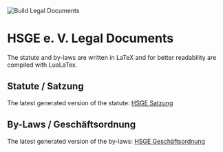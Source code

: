 ![Build Legal Documents](https://github.com/hsge-de/legal/workflows/Build%20Legal%20Documents/badge.svg)

# HSGE e. V. Legal Documents

The statute and by-laws are written in LaTeX and for better readability are compiled with LuaLaTex.

## Statute / Satzung

The latest generated version of the statute: [HSGE Satzung](https://github.com/hsge-de/legal/releases/download/latest/HSGE-Satzung.pdf)

## By-Laws / Geschäftsordnung

The latest generated version of the by-laws: [HSGE Geschäftsordnung](https://github.com/hsge-de/legal/releases/download/latest/HSGE-GschO.pdf)
